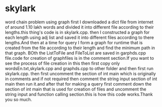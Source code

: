 # skylark
word chain problem using graph
first I downloaded a dict file from internet of around 1.10 lakh words and divided it into different file according to their lengths.this thing's code is in skylark.cpp. then I constructed a graph for each length using adj list and saved it into different files according to there lengths.And then at a time for query I form a graph for runtime that is created from the file according to their length and find the minimum path in that graph. BOth the ListToFile and FileToList are saved in garphds.cpp file.code for creation of graphfiles is in the comment section.If you want to see the process of file creation in this then first copy only wordsEn.txt,skylark.cpp and graphds.cpp to other folder and then first run skylark.cpp. then first uncomment the section of int main which is originally in comments and if not required then comment the string input section of int main then run it.and after that for making a query first comment down the section of int main that is used for creation of files and uncomment the string input and function calling section.this is how this code works.Thank you so much.
